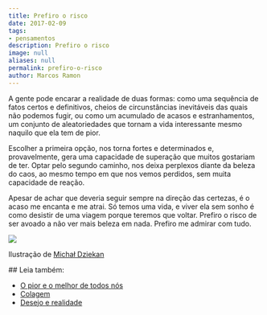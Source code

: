 ```yaml
---
title: Prefiro o risco
date: 2017-02-09
tags:
- pensamentos
description: Prefiro o risco
image: null
aliases: null
permalink: prefiro-o-risco
author: Marcos Ramon
---
```

A gente pode encarar a realidade de duas formas: como uma sequência de fatos certos e definitivos, cheios de circunstâncias inevitáveis das quais não podemos fugir, ou como um acumulado de acasos e estranhamentos, um conjunto de aleatoriedades que tornam a vida interessante mesmo naquilo que ela tem de pior.

Escolher a primeira opção, nos torna fortes e determinados e, provavelmente, gera uma capacidade de superação que muitos gostariam de ter. Optar pelo segundo caminho, nos deixa perplexos diante da beleza do caos, ao mesmo tempo em que nos vemos perdidos, sem muita capacidade de reação.

Apesar de achar que deveria seguir sempre na direção das certezas, é o acaso me encanta e me atrai. Só temos uma vida, e viver ela sem sonho é como desistir de uma viagem porque teremos que voltar. Prefiro o risco de ser avoado a não ver mais beleza em nada. Prefiro me admirar com tudo.

<img src="/assets/img/prefiro-o risco-medium.jpeg">

Ilustração de [Michał Dziekan](http://michaldziekan.tumblr.com/)


<div class="leia-tambem" markdown="1">
## Leia também:

- <a href="/o-pior-e-o-melhor-de-todos-nos">O pior e o melhor de todos nós</a>
- <a href="/colagem">Colagem</a>
- <a href="/desejo-e-realidade">Desejo e realidade</a>
</div>